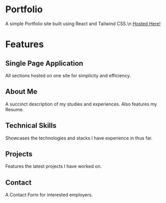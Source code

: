 # Portfolio
A simple Portfolio site built using React and Tailwind CSS.\n
[Hosted Here!](https://portfolio-aderese98.vercel.app/)

# Features
## Single Page Application
All sections hosted on one site for simplicity and efficiency.

## About Me
A succinct description of my studies and experiences. Also features my Resume.

## Technical Skills
Showcases the technologies and stacks I have experience in thus far.

## Projects
Features the latest projects I have worked on.

## Contact
A Contact Form for interested employers.
